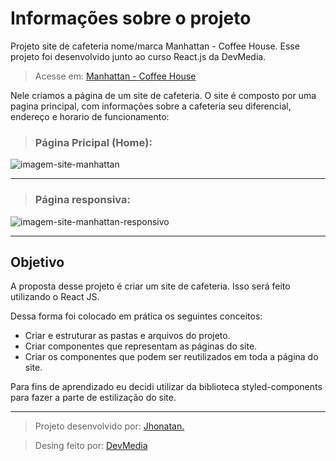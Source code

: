 # Informações sobre o projeto

Projeto site de cafeteria nome/marca Manhattan - Coffee House.
Esse projeto foi desenvolvido junto ao curso React.js da DevMedia.

> Acesse em: [Manhattan - Coffee House](https://projeto-sorveteria-seven.vercel.app/ "Projeto Manhattan - Coffee House")

Nele criamos a página de um site de cafeteria. O site é composto por uma pagina principal, com informações sobre a cafeteria seu diferencial, endereço e horario de funcionamento:

> ### Página Pricipal (Home):

![imagem-site-manhattan](https://github.com/Jhonatan-777/projeto-manhattan-coffe/assets/155544904/89cc8b49-62a8-4d45-b347-796db1f7d1d3)

---

> ### Página responsiva:

![imagem-site-manhattan-responsivo](https://github.com/Jhonatan-777/projeto-manhattan-coffe/assets/155544904/20089111-8c9f-469f-ac37-9565679ab076)

---

## Objetivo

A proposta desse projeto é criar um site de cafeteria. Isso será feito utilizando o React JS.

Dessa forma foi colocado em prática os seguintes conceitos:

- Criar e estruturar as pastas e arquivos do projeto.
- Criar componentes que representam as páginas do site.
- Criar os componentes que podem ser reutilizados em toda a página do site.

Para fins de aprendizado eu decidi utilizar da biblioteca styled-components para fazer a parte de estilização do site.

---

> Projeto desenvolvido por: [Jhonatan.](https://github.com/Jhonatan-777/ "Github Jhonatan Silva")

> Desing feito por: [DevMedia](https://www.devmedia.com.br/ "Escola de Programação")
